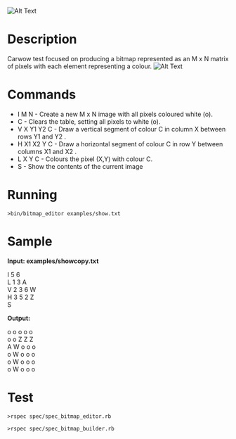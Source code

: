 
![Alt Text](https://www.thesearchologist.com/wp-content/uploads/2018/05/carwow-logo600-high2.png)

# Description

Carwow test focused on producing a bitmap represented as an M x N matrix of pixels with each element representing a colour.
![Alt Text](https://media.giphy.com/media/Uv0VUrAT6FtMQ/giphy.gif)
# Commands
* I M N - Create a new M x N image with all pixels coloured white (o).
* C - Clears the table, setting all pixels to white (o).
* V X Y1 Y2 C - Draw a vertical segment of colour C in column X between rows Y1 and Y2 .
* H X1 X2 Y C - Draw a horizontal segment of colour C in row Y between columns X1 and X2 .
* L X Y C - Colours the pixel (X,Y) with colour C.
* S - Show the contents of the current image

# Running

`>bin/bitmap_editor examples/show.txt`

# Sample

<strong>Input: examples/showcopy.txt</strong>

I 5 6 <br>
L 1 3 A <br>
V 2 3 6 W <br>
H 3 5 2 Z <br>
S <br>

<strong>Output:</strong>

o o o o o <br>
o o Z Z Z <br>
A W o o o <br>
o W o o o <br>
o W o o o <br>
o W o o o <br>

# Test

`>rspec spec/spec_bitmap_editor.rb`

`>rspec spec/spec_bitmap_builder.rb`